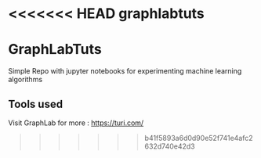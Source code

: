 <<<<<<< HEAD
graphlabtuts
=======
# GraphLabTuts

Simple Repo with jupyter notebooks for experimenting machine learning algorithms 

## Tools used

Visit GraphLab for more : https://turi.com/
>>>>>>> b41f5893a6d0d90e52f741e4afc2632d740e42d3
